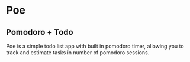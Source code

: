# Poe

## Pomodoro + Todo 

Poe is a simple todo list app with built in pomodoro timer, allowing you to track and estimate tasks in number of pomodoro sessions.
